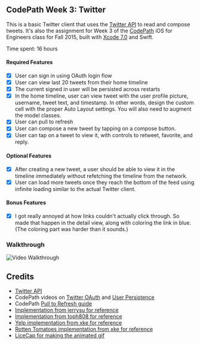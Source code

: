 ## CodePath Week 3: Twitter

This is a basic Twitter client that uses the [Twitter API](https://apps.twitter.com/) to read and compose tweets. It's also the assignment for Week 3 of the [CodePath](http://www.codepath.com) iOS for Engineers class for Fall 2015, built with [Xcode 7.0](https://developer.apple.com/xcode/download/) and Swift. 

Time spent: 16 hours

#### Required Features

- [X] User can sign in using OAuth login flow
- [X] User can view last 20 tweets from their home timeline
- [X] The current signed in user will be persisted across restarts
- [X] In the home timeline, user can view tweet with the user profile picture, username, tweet text, and timestamp.  In other words, design the custom cell with the proper Auto Layout settings.  You will also need to augment the model classes.
- [X] User can pull to refresh
- [X] User can compose a new tweet by tapping on a compose button.
- [X] User can tap on a tweet to view it, with controls to retweet, favorite, and reply.

#### Optional Features

- [X] After creating a new tweet, a user should be able to view it in the timeline immediately without refetching the timeline from the network.
- [X] User can load more tweets once they reach the bottom of the feed using infinite loading similar to the actual Twitter client.

#### Bonus Features

- [X] I got really annoyed at how links couldn't actually click through. So made that happen in the detail view, along with coloring the link in blue. (The coloring part was harder than it sounds.)


### Walkthrough

![Video Walkthrough](TwitterAnimated.gif)

Credits
---------
* [Twitter API](https://apps.twitter.com/)
* CodePath videos on [Twitter OAuth](https://vimeo.com/107295686) and [User Persistence](https://vimeo.com/107319225)
* CodePath [Pull to Refresh guide](https://guides.codepath.com/ios/Table-View-Guide#implementing-pull-to-refresh-with-uirefreshcontrol)
* [Implementation from jerrysu for reference](https://github.com/jerrysu/CodePath-Twitter)
* [Implementation from toph808 for reference](https://github.com/toph808/twitter)
* [Yelp implementation from xke for reference](https://github.com/xke/Yelp)
* [Rotten Tomatoes implementation from xke for reference](https://github.com/xke/Rotten-Tomatoes/)
* [LiceCap for making the animated gif](http://www.cockos.com/licecap/)
